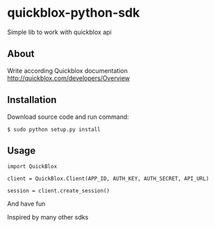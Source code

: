 # quickblox-python-sdk
Simple lib to work with quickblox api

## About

Write according Quickblox documentation http://quickblox.com/developers/Overview

## Installation

Download source code and run command:

`
$ sudo python setup.py install
`

## Usage
    
    import QuickBlox

    client = QuickBlox.Client(APP_ID, AUTH_KEY, AUTH_SECRET, API_URL)

    session = client.create_session()

And have fun


Inspired by many other sdks

